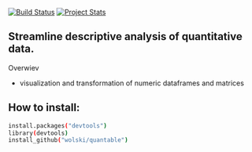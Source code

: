 [![Build Status](https://travis-ci.org/wolski/quantable.svg?branch=master)](https://travis-ci.org/wolski/imsbInfer)
[![Project Stats](https://www.ohloh.net/p/quantable/widgets/project_thin_badge.gif)](https://www.ohloh.net/p/imsbInfer)

## Streamline descriptive analysis of quantitative data.

Overwiev

- visualization and transformation of numeric dataframes and matrices


## How to install:
```sh
install.packages("devtools")
library(devtools)
install_github("wolski/quantable")
```

